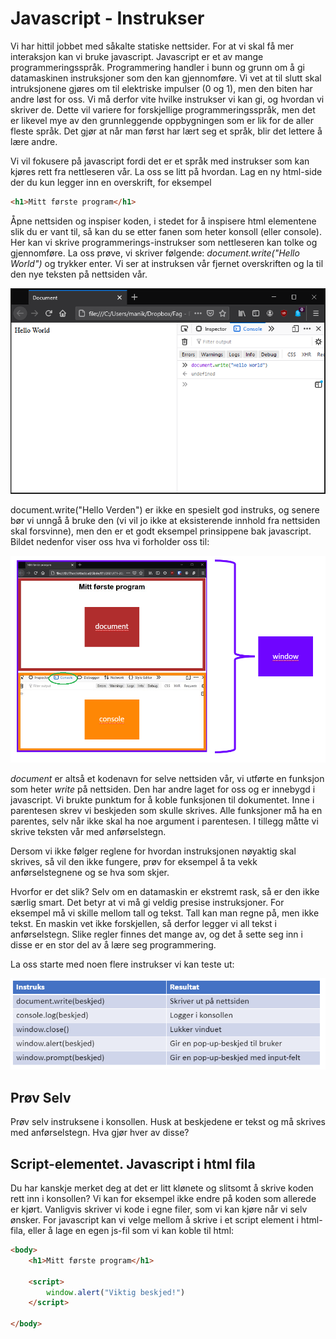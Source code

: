 # Javascript - Instrukser

Vi har hittil jobbet med såkalte statiske nettsider. For at vi skal få mer interaksjon kan vi bruke javascript. Javascript er et av mange programmeringsspråk. Programmering handler i bunn og grunn om å gi datamaskinen instruksjoner som den kan gjennomføre. Vi vet at til slutt skal intruksjonene gjøres om til elektriske impulser (0 og 1), men den biten har andre løst for oss. Vi må derfor vite hvilke instrukser vi kan gi, og hvordan vi skriver de. Dette vil variere for forskjellige programmeringsspråk, men det er likevel mye av den grunnleggende oppbygningen som er lik for de aller fleste språk. Det gjør at når man først har lært seg et språk, blir det lettere å lære andre.

Vi vil fokusere på javascript fordi det er et språk med instrukser som kan kjøres rett fra nettleseren vår. La oss se litt på hvordan. Lag en ny html-side der du kun legger inn en overskrift, for eksempel

```HTML
<h1>Mitt første program</h1>
```

Åpne nettsiden og inspiser koden, i stedet for å inspisere html elementene slik du er vant til, så kan du se etter fanen som heter konsoll (eller console). Her kan vi skrive programmerings-instrukser som nettleseren kan tolke og gjennomføre. La oss prøve, vi skriver følgende: *document.write("Hello World")* og trykker enter. Vi ser at instruksen vår fjernet overskriften og la til den nye teksten på nettsiden vår. 

![Hello World](firstprogram.png)

document.write("Hello Verden") er ikke en spesielt god instruks, og senere bør vi unngå å bruke den (vi vil jo ikke at eksisterende innhold fra nettsiden skal forsvinne), men den er et godt eksempel prinsippene bak javascript. Bildet nedenfor viser oss hva vi forholder oss til:

![Arbeidsflate - Konsoll Dokument Vindu](konsoll.png)

*document* er altså et kodenavn for selve nettsiden vår, vi utførte en funksjon som heter *write* på nettsiden. Den har andre laget for oss og er innebygd i javascript. Vi brukte punktum for å koble funksjonen til dokumentet. Inne i parentesen skrev vi beskjeden som skulle skrives. Alle funksjoner må ha en parentes, selv når ikke skal ha noe argument i parentesen. I tillegg måtte vi skrive teksten vår med anførselstegn. 

Dersom vi ikke følger reglene for hvordan instruksjonen nøyaktig skal skrives, så vil den ikke fungere, prøv for eksempel å ta vekk anførselstegnene og se hva som skjer.

Hvorfor er det slik? Selv om en datamaskin er ekstremt rask, så er den ikke særlig smart. Det betyr at vi må gi veldig presise instruksjoner. For eksempel må vi skille mellom tall og tekst. Tall kan man regne på, men ikke tekst. En maskin vet ikke forskjellen, så derfor legger vi all tekst i anførselstegn. Slike regler finnes det mange av, og det å sette seg inn i disse er en stor del av å lære seg programmering.

La oss starte med noen flere instrukser vi kan teste ut:

![Instrukser](Instrukser.png)

## Prøv Selv

Prøv selv instruksene i konsollen. Husk at beskjedene er tekst og må skrives med anførselstegn. Hva gjør hver av disse?

## Script-elementet. Javascript i html fila

Du har kanskje merket deg at det er litt klønete og slitsomt å skrive koden rett inn i konsollen? Vi kan for eksempel ikke endre på koden som allerede er kjørt. Vanligvis skriver vi kode i egne filer, som vi kan kjøre når vi selv ønsker. For javascript kan vi velge mellom å skrive i et script element i html-fila, eller å lage en egen js-fil som vi kan koble til html:

```HTML
<body>
    <h1>Mitt første program</h1>
    
    <script>
        window.alert("Viktig beskjed!")
    </script>
    
</body>
```